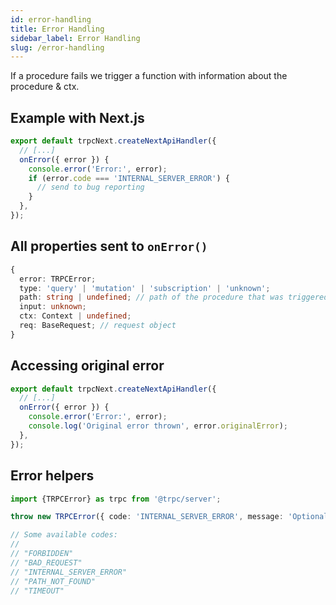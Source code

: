 ```yaml
---
id: error-handling
title: Error Handling
sidebar_label: Error Handling
slug: /error-handling
---
```


If a procedure fails we trigger a function with information about the procedure & ctx.

## Example with Next.js

```ts
export default trpcNext.createNextApiHandler({
  // [...]
  onError({ error }) {
    console.error('Error:', error);
    if (error.code === 'INTERNAL_SERVER_ERROR') {
      // send to bug reporting
    }
  },
});
```

## All properties sent to `onError()`


```ts
{
  error: TRPCError;
  type: 'query' | 'mutation' | 'subscription' | 'unknown';
  path: string | undefined; // path of the procedure that was triggered
  input: unknown;
  ctx: Context | undefined;
  req: BaseRequest; // request object
}
```

## Accessing original error

```ts
export default trpcNext.createNextApiHandler({
  // [...]
  onError({ error }) {
    console.error('Error:', error);
    console.log('Original error thrown', error.originalError);
  },
});
```


## Error helpers

```ts
import {TRPCError} as trpc from '@trpc/server';

throw new TRPCError({ code: 'INTERNAL_SERVER_ERROR', message: 'Optional Message' });

// Some available codes:
// 
// "FORBIDDEN"
// "BAD_REQUEST"
// "INTERNAL_SERVER_ERROR"
// "PATH_NOT_FOUND"
// "TIMEOUT"
```
